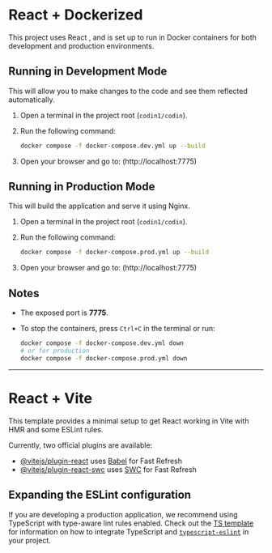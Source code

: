 # React + Dockerized

This project uses React , and is set up to run in Docker containers for both development and production environments.

## Running in Development Mode

This will allow you to make changes to the code and see them reflected automatically.

1. Open a terminal in the project root (`codin1/codin`).
2. Run the following command:

   ```sh
   docker compose -f docker-compose.dev.yml up --build
   ```

3. Open your browser and go to: (http://localhost:7775)

## Running in Production Mode

This will build the application and serve it using Nginx.

1. Open a terminal in the project root (`codin1/codin`).
2. Run the following command:

   ```sh
   docker compose -f docker-compose.prod.yml up --build
   ```

3. Open your browser and go to: (http://localhost:7775)

## Notes

- The exposed port is **7775**.
- To stop the containers, press `Ctrl+C` in the terminal or run:

  ```sh
  docker compose -f docker-compose.dev.yml down
  # or for production
  docker compose -f docker-compose.prod.yml down
  ```

---

# React + Vite

This template provides a minimal setup to get React working in Vite with HMR and some ESLint rules.

Currently, two official plugins are available:

- [@vitejs/plugin-react](https://github.com/vitejs/vite-plugin-react/blob/main/packages/plugin-react) uses [Babel](https://babeljs.io/) for Fast Refresh
- [@vitejs/plugin-react-swc](https://github.com/vitejs/vite-plugin-react/blob/main/packages/plugin-react-swc) uses [SWC](https://swc.rs/) for Fast Refresh

## Expanding the ESLint configuration

If you are developing a production application, we recommend using TypeScript with type-aware lint rules enabled. Check out the [TS template](https://github.com/vitejs/vite/tree/main/packages/create-vite/template-react-ts) for information on how to integrate TypeScript and [`typescript-eslint`](https://typescript-eslint.io) in your project.
